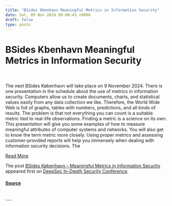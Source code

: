 ```yaml
---
title: "BSides Kbenhavn Meaningful Metrics in Information Security"
date: Sat, 09 Nov 2024 09:00:43 +0000
draft: false
type: posts
---
```

# BSides Kbenhavn Meaningful Metrics in Information Security

<br/>

<br/>
The next BSides København will take place on 9 November 2024. There is one presentation in the schedule about the use of metrics in information security. Computers allow us to create documents, charts, and statistical values easily from any data collection we like. Therefore, the World Wide Web is full of graphs, tables with numbers, predictions, and all kinds of results. The problem is that not everything you can count is a suitable metric tied to real-life observations. Finding a metric is a science on its own. This presentation will give you some examples of how to measure meaningful attributes of computer systems and networks. You will also get to know the term metric more closely. Using proper metrics and assessing customer-provided reports will help you immensely when dealing with information security decisions. The

[Read More](https://blog.deepsec.net/bsides-kobenhavn-meaningful-metrics-in-information-security/)

The post [BSides København – Meaningful Metrics in Information Security](https://blog.deepsec.net/bsides-kobenhavn-meaningful-metrics-in-information-security/) appeared first on [DeepSec In-Depth Security Conference](https://blog.deepsec.net).

#### [Source](https://blog.deepsec.net/bsides-kobenhavn-meaningful-metrics-in-information-security/)

<br/>
---

